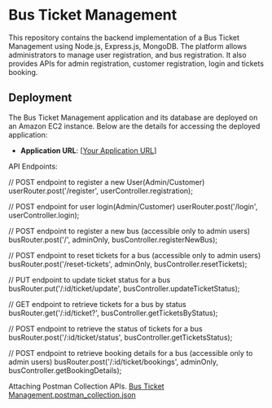 # Bus Ticket Management

This repository contains the backend implementation of a Bus Ticket Management using Node.js, Express.js, MongoDB. The platform allows administrators to manage user registration, and bus registration. It also provides APIs for admin registration, customer registration, login and tickets booking.

## Deployment

The Bus Ticket Management application and its database are deployed on an Amazon EC2 instance. Below are the details for accessing the deployed application:

- **Application URL**: [[Your Application URL](http://3.110.132.142)]

API Endpoints:

// POST endpoint to register a new User(Admin/Customer)
userRouter.post('/register', userController.registration);

// POST endpoint for user login(Admin/Customer)
userRouter.post('/login', userController.login);

// POST endpoint to register a new bus (accessible only to admin users)
busRouter.post('/', adminOnly, busController.registerNewBus);

// POST endpoint to reset tickets for a bus (accessible only to admin users)
busRouter.post('/reset-tickets', adminOnly, busController.resetTickets);

// PUT endpoint to update ticket status for a bus
busRouter.put('/:id/ticket/update', busController.updateTicketStatus);

// GET endpoint to retrieve tickets for a bus by status
busRouter.get('/:id/ticket?', busController.getTicketsByStatus);

// POST endpoint to retrieve the status of tickets for a bus
busRouter.post('/:id/ticket/status', busController.getTicketsStatus);

// POST endpoint to retrieve booking details for a bus (accessible only to admin users)
busRouter.post('/:id/ticket/bookings', adminOnly, busController.getBookingDetails);


Attaching Postman Collection APIs.
[Bus Ticket Management.postman_collection.json](https://github.com/pavan567/Ticket-Management/files/14246693/Bus.Ticket.Management.postman_collection.json)
